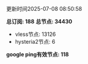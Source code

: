 更新时间2025-07-08 08:50:58

**总订阅: 188**
**总节点: 34430**
- vless节点: 13126
- hysteria2节点: 6

**google ping有效节点: 118**
